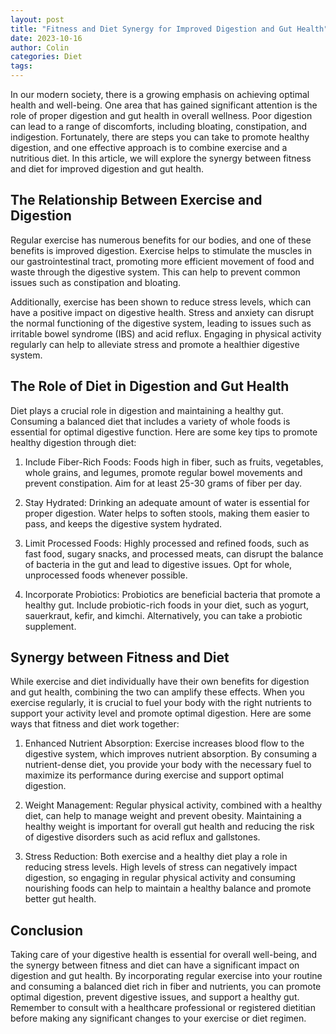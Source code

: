 ```yaml
---
layout: post
title: "Fitness and Diet Synergy for Improved Digestion and Gut Health"
date: 2023-10-16
author: Colin
categories: Diet
tags: 
---
```


In our modern society, there is a growing emphasis on achieving optimal health and well-being. One area that has gained significant attention is the role of proper digestion and gut health in overall wellness. Poor digestion can lead to a range of discomforts, including bloating, constipation, and indigestion. Fortunately, there are steps you can take to promote healthy digestion, and one effective approach is to combine exercise and a nutritious diet. In this article, we will explore the synergy between fitness and diet for improved digestion and gut health.

## The Relationship Between Exercise and Digestion

Regular exercise has numerous benefits for our bodies, and one of these benefits is improved digestion. Exercise helps to stimulate the muscles in our gastrointestinal tract, promoting more efficient movement of food and waste through the digestive system. This can help to prevent common issues such as constipation and bloating.

Additionally, exercise has been shown to reduce stress levels, which can have a positive impact on digestive health. Stress and anxiety can disrupt the normal functioning of the digestive system, leading to issues such as irritable bowel syndrome (IBS) and acid reflux. Engaging in physical activity regularly can help to alleviate stress and promote a healthier digestive system.

## The Role of Diet in Digestion and Gut Health

Diet plays a crucial role in digestion and maintaining a healthy gut. Consuming a balanced diet that includes a variety of whole foods is essential for optimal digestive function. Here are some key tips to promote healthy digestion through diet:

1. Include Fiber-Rich Foods: Foods high in fiber, such as fruits, vegetables, whole grains, and legumes, promote regular bowel movements and prevent constipation. Aim for at least 25-30 grams of fiber per day.

2. Stay Hydrated: Drinking an adequate amount of water is essential for proper digestion. Water helps to soften stools, making them easier to pass, and keeps the digestive system hydrated.

3. Limit Processed Foods: Highly processed and refined foods, such as fast food, sugary snacks, and processed meats, can disrupt the balance of bacteria in the gut and lead to digestive issues. Opt for whole, unprocessed foods whenever possible.

4. Incorporate Probiotics: Probiotics are beneficial bacteria that promote a healthy gut. Include probiotic-rich foods in your diet, such as yogurt, sauerkraut, kefir, and kimchi. Alternatively, you can take a probiotic supplement.

## Synergy between Fitness and Diet

While exercise and diet individually have their own benefits for digestion and gut health, combining the two can amplify these effects. When you exercise regularly, it is crucial to fuel your body with the right nutrients to support your activity level and promote optimal digestion. Here are some ways that fitness and diet work together:

1. Enhanced Nutrient Absorption: Exercise increases blood flow to the digestive system, which improves nutrient absorption. By consuming a nutrient-dense diet, you provide your body with the necessary fuel to maximize its performance during exercise and support optimal digestion.

2. Weight Management: Regular physical activity, combined with a healthy diet, can help to manage weight and prevent obesity. Maintaining a healthy weight is important for overall gut health and reducing the risk of digestive disorders such as acid reflux and gallstones.

3. Stress Reduction: Both exercise and a healthy diet play a role in reducing stress levels. High levels of stress can negatively impact digestion, so engaging in regular physical activity and consuming nourishing foods can help to maintain a healthy balance and promote better gut health.

## Conclusion

Taking care of your digestive health is essential for overall well-being, and the synergy between fitness and diet can have a significant impact on digestion and gut health. By incorporating regular exercise into your routine and consuming a balanced diet rich in fiber and nutrients, you can promote optimal digestion, prevent digestive issues, and support a healthy gut. Remember to consult with a healthcare professional or registered dietitian before making any significant changes to your exercise or diet regimen.